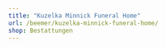 ```yaml
---
title: "Kuzelka Minnick Funeral Home"
url: /beemer/kuzelka-minnick-funeral-home/
shop: Bestattungen
---
```

